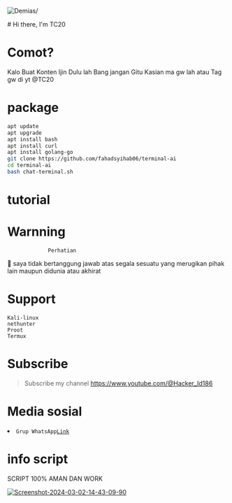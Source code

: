 <p align=left> <img src=https://komarev.com/ghpvc/?username=vindraid alt=Demias/> </p>
# Hi there, I'm TC20 

# Comot?
Kalo Buat Konten Ijin Dulu lah Bang jangan Gitu
Kasian ma gw lah atau Tag gw di yt @TC20

# package
```Bash
apt update
apt upgrade
apt install bash
apt install curl
apt install golang-go
git clone https://github.com/fahadsyihab06/terminal-ai
cd terminal-ai
bash chat-terminal.sh
```
# tutorial 



# Warnning
                 Perhatian

📢 saya tidak bertanggung jawab atas segala sesuatu yang merugikan pihak lain maupun didunia atau akhirat 

# Support
```
Kali-linux
nethunter
Proot
Termux
```

# Subscribe 
> Subscribe my channel
> https://www.youtube.com/@Hacker_Id186

# Media sosial
<li><code>Grup WhatsApp<a href="https://chat.whatsapp.com/BzgGrdKMiOdK8hjbcW0AZb">Link</a></code></li> 



# info script 
SCRIPT 100% AMAN DAN WORK 

<a href="https://ibb.co/f9sxXmR"><img src="https://i.ibb.co/bFkK6ph/Screenshot-2024-03-02-14-43-09-90.png" alt="Screenshot-2024-03-02-14-43-09-90" border="0"></a>
